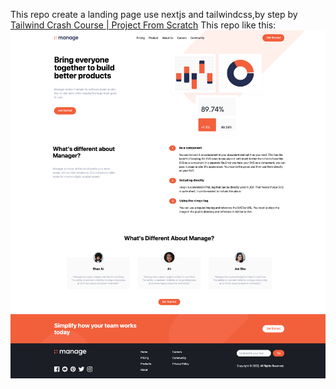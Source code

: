 This repo create a landing page use nextjs and tailwindcss,by step by [Tailwind Crash Course | Project From Scratch](https://www.youtube.com/watch?v=dFgzHOX84xQ&t=1826s)
This repo like this:
![demo](https://github.com/samawong/nextjs-learning/blob/main/public/static/localhost_3000_.png?raw=true)
